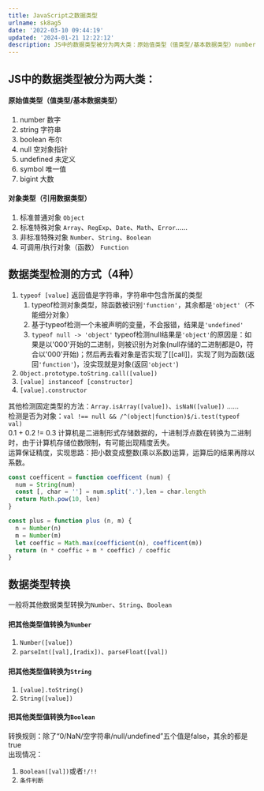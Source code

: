 ```yaml
---
title: JavaScript之数据类型
urlname: sk8ag5
date: '2022-03-10 09:44:19'
updated: '2024-01-21 12:22:12'
description: JS中的数据类型被分为两大类：原始值类型（值类型/基本数据类型）number 数字string 字符串boolean 布尔null 空对象指针undefined 未定义symbol 唯一值bigint 大数对象类型（引用数据类型）标准普通对象 Object标准特殊对象 Array、RegExp...
---
```

## JS中的数据类型被分为两大类：
#### 原始值类型（值类型/基本数据类型）

1. number 数字
1. string 字符串
2. boolean 布尔
3. null 空对象指针
4. undefined 未定义
5. symbol 唯一值
6. bigint 大数
#### 对象类型（引用数据类型）

1. 标准普通对象 `Object`
2. 标准特殊对象 `Array`、`RegExp`、`Date`、`Math`、`Error`......
3. 非标准特殊对象 `Number`、`String`、`Boolean`
4. 可调用/执行对象（函数） `Function`
## 数据类型检测的方式（4种）

1. `typeof [value]` 返回值是字符串，字符串中包含所属的类型
   1. typeof检测对象类型，除函数被识别`'function'`，其余都是`'object'`（不能细分对象）
   2. 基于typeof检测一个未被声明的变量，不会报错，结果是`'undefined'`
   3. `typeof null -> 'object'` typeof检测null结果是`'object'`的原因是：如果是以'000'开始的二进制，则被识别为对象(null存储的二进制都是0，符合以'000'开始)；然后再去看对象是否实现了[[call]]，实现了则为函数(返回`'function'`)，没实现就是对象(返回`'object'`)
2. `Object.prototype.toString.call([value])`
3. `[value] instanceof [constructor]`
4. `[value].constructor`

其他检测固定类型的方法：`Array.isArray([value])`、`isNaN([value])` ......<br />检测是否为对象：`val !== null && /^(object|function)$/i.test(typeof val)`<br />0.1 + 0.2 != 0.3 计算机是二进制形式存储数据的，十进制浮点数在转换为二进制时，由于计算机存储位数限制，有可能出现精度丢失。<br />运算保证精度，实现思路：把小数变成整数(乘以系数)运算，运算后的结果再除以系数。
```javascript
const coefficent = function coefficent (num) {
  num = String(num)
  const [, char = ''] = num.split('.'),len = char.length
  return Math.pow(10, len)
}
```
```javascript
const plus = function plus (n, m) {
  n = Number(n)
  m = Number(m)
  let coeffic = Math.max(coefficient(n), coefficent(m))
  return (n * coeffic + m * coeffic) / coeffic
}
```
## 数据类型转换
一般将其他数据类型转换为`Number`、`String`、`Boolean`
#### 把其他类型值转换为`Number`

1. `Number([value])`
2. `parseInt([val],[radix])`、`parseFloat([val])`
#### 把其他类型值转换为`String`

1. `[value].toString()`
2. `String([value])`
#### 把其他类型值转换为`Boolean`
转换规则：除了“0/NaN/空字符串/null/undefined”五个值是false，其余的都是true<br />出现情况：

1. `Boolean([val])`或者`!/!!`
2. `条件判断`
